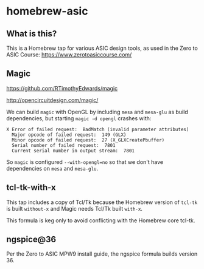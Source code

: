 # homebrew-asic

## What is this?

This is a Homebrew tap for various ASIC design tools, as used in the Zero to ASIC Course: https://www.zerotoasiccourse.com/

## Magic
https://github.com/RTimothyEdwards/magic

http://opencircuitdesign.com/magic/

We can build `magic`  with OpenGL by including `mesa` and `mesa-glu` as  build dependencies, but starting `magic -d opengl` crashes with:
```
X Error of failed request:  BadMatch (invalid parameter attributes)
  Major opcode of failed request:  149 (GLX)
  Minor opcode of failed request:  27 (X_GLXCreatePbuffer)
  Serial number of failed request:  7801
  Current serial number in output stream:  7801
```
So `magic` is configured `--with-opengl=no` so that we don't have dependencies on `mesa` and `mesa-glu`.

## tcl-tk-with-x
This tap includes a copy of Tcl/Tk because the Homebrew version of `tcl-tk` is built `without-x` and Magic needs Tcl/Tk built `with-x`.

This formula is keg only to avoid conflicting with the Homebrew core tcl-tk.

## ngspice@36
Per the Zero to ASIC MPW9 install guide, the ngspice formula builds version 36.
